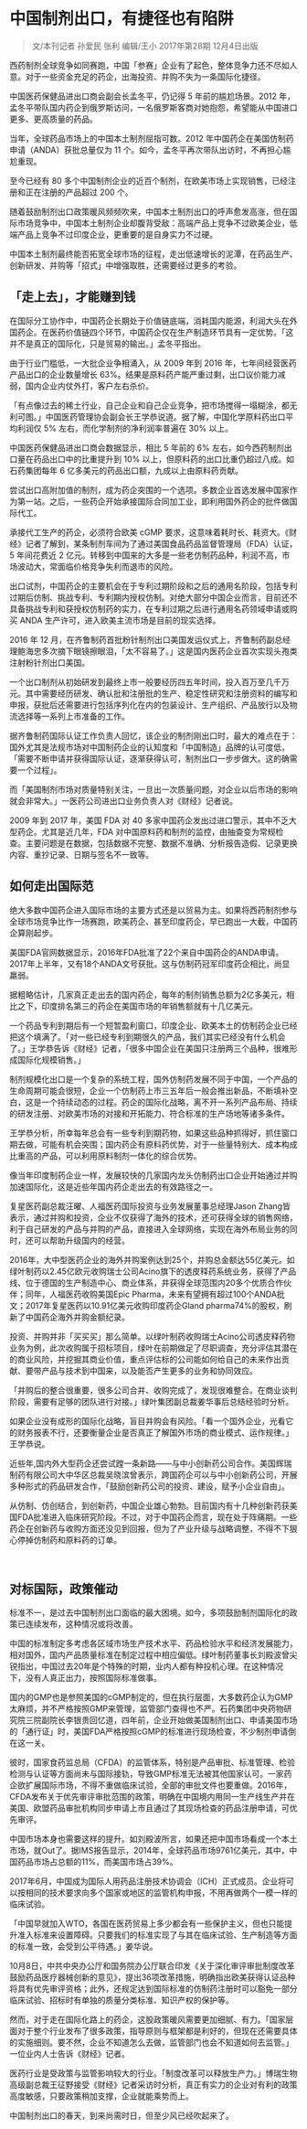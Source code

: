 # 中国制剂出口，有捷径也有陷阱
> 文/本刊记者 孙爱民 张利 编辑/王小
2017年第28期 12月4日出版

西药制剂全球竞争如同赛跑，中国「参赛」企业有了起色，整体竞争力还不尽如人意。对于一些资金充足的药企，出海投资、并购不失为一条国际化捷径。

中国医药保健品进出口商会副会长孟冬平，仍记得 5 年前的尴尬场景。2012 年，孟冬平带队国内药企到俄罗斯访问，一名俄罗斯客商对她抱怨，希望能从中国进口更多、更高质量的药品。

当年，全球药品市场上的中国本土制剂屈指可数。2012 年中国药企在美国仿制药申请（ANDA）获批总量仅为 11 个。如今，孟冬平再次带队出访时，不再担心尴尬重现。

至今已经有 80 多个中国制剂企业的近百个制剂，在欧美市场上实现销售，已经注册和正在注册的产品超过 200 个。

随着鼓励制剂出口政策暖风频频吹来，中国本土制剂出口的呼声愈发高涨，但在国际市场竞争中，中国本土制剂企业却腹背受敌：高端产品上竞争不过欧美企业，低端产品上竞争不过印度企业，更重要的是自身实力不过硬。

中国本土制剂最终能否拓宽全球市场的征程，走出低速增长的泥潭，在药品生产、创新研发、并购等「招式」中增强取胜，还需要经过更多的考验。

## 「走上去」，才能赚到钱

在国际分工协作中，中国药企长期处于价值链底端，消耗国内能源，利润大头在外国药企。在医药价值链四个环节，中国药企仅在生产制造环节具有一定优势。「这并不是真正的国际化，只是贸易的输出。」孟冬平指出。

由于行业门槛低，一大批企业争相涌入，从 2009 年到 2016 年，七年间经营医药产品出口的企业数量增长 63%。结果是原料药产能严重过剩，出口议价能力减弱，国内企业内仗外打，客户左右杀价。

「有点像过去的稀土行业，自己企业和自己企业竞争，把市场搅得一塌糊涂，都无利可图。」中国医药管理协会副会长王学恭说道。据了解，中国化学原料药出口平均利润仅 5% 左右，而化学制剂的净利润率普遍在 30% 以上。

中国医药保健品进出口商会数据显示，相比 5 年前的 6% 左右，如今西药制剂出口量在药品出口中的比重提升到 10% 以上，但原料药的出口比重仍超过八成。如石药集团每年 6 亿多美元的药品出口额，九成以上由原料药贡献。

尝试出口高附加值的制剂，成为药企突围的一个选项。多数企业首选发展中国家作为第一站。之后，一些药企开始承接国际合同加工业，即利用国外药企的批件做国际代工。

承接代工生产的药企，必须符合欧美 cGMP 要求，这意味着耗时长、耗资大。《财经》记者了解到，某条制剂车间为了通过美国食品药品监督管理局（FDA）认证，5 年间花费近 2 亿元。转移到中国来的大多是一些老仿制药品种，利润不高，市场波动大，常面临价格竞争失利而退市的风险。

出口试剂，中国药企的主要机会在于专利过期阶段和之后的通用名阶段，包括专利过期后仿制、挑战专利、专利期内授权仿制。对绝大部分中国企业而言，目前还不具备挑战专利和获授权仿制药的实力，在专利过期之后进行通用名药领域申请或购买 ANDA 生产许可，进入欧美主流市场是目前的现实选择。

2016 年 12 月，在齐鲁制药首批粉针制剂出口美国发运仪式上，齐鲁制药副总经理鲍海忠多次摘下眼镜擦眼泪，「太不容易了。」这是国内医药企业首次实现头孢类注射粉针剂出口美国。

一个出口制剂从初始研发到最终上市一般要经历四五年时间，投入百万至几千万元。其中需要经历研发、确认批和注册批的生产、稳定性研究和注册资料的编写和申报，获批后还需要进行包括序列化在内的包装设计、生产组织、产品放行以及物流选择等一系列上市准备的工作。

据齐鲁制药国际认证工作负责人回忆，该企业的制剂刚出口时，最大的难点在于：国外尤其是法规市场对中国制药企业的认知度和「中国制造」品牌的认可度低，「需要不断申请并获得国际认证，逐渐获得认可，制剂出口一步步做大。这的确需要一个过程」。

而「美国制剂市场对质量特别关注，一旦出一次质量问题，对企业以后市场的影响就会非常大。」一医药公司进出口业务负责人对《财经》记者说。

2009 年到 2017 年，美国 FDA 对 40 多家中国药企发出过进口警示，其中不乏大型药企。尤其是近几年，FDA 对中国原料药和制剂的监控，由抽查变为常规检查。主要问题是在数据，包括数据不完整、数据不准确、分析报告造假、记录更换内容、重抄记录、日期与签名不一致等。

## 如何走出国际范

绝大多数中国药企进入国际市场的主要方式还是以贸易为主。如果将西药制剂参与全球市场竞争比作一场赛跑，欧美药企、甚至印度药企，早已跑出一大截，中国药企算刚起步。




美国FDA官网数据显示，2016年FDA批准了22个来自中国药企的ANDA申请。2017年上半年，又有18个ANDA文号获批。这与仿制药冠军印度药企相比，尚显羸弱。

据粗略估计，几家真正走出去的国内药企，每年的制剂销售总额为2亿多美元，相比之下，印度排名第三的药企在美国市场的年销售额就有十几亿美元。

一个药品专利到期后有一个短暂盈利窗口，印度企业、欧美本土的仿制药企业已经把这个填满了。「对一些已经专利到期很久的产品，我们其实已经没有什么机会了。」王学恭告诉《财经》记者，「很多中国企业在美国只注册两三个品种，很难形成国际化规模销售。」

制剂规模化出口是一个复杂的系统工程，国外仿制药发展不同于中国，一个产品的生命周期可能会很短，企业一个仿制药上市三五年后一般会推出新品，不断填补空白，这是一个持续动态的过程。药企的国际化战略，离不开一系列产品布局、持续的研发注册、对欧美市场的对接和开拓能力、符合标准的生产场地等诸多条件。

王学恭分析，所幸每年总会有一些专利到期药物，如果这些品种抓得好，抓住窗口期去做，可能有机会突围；国内药企有原料药优势，对于一些量特别大、成本构成比重高的产品，可以利用原料制剂一体化的综合优势。

像当年印度制药企业一样，发展较快的几家国内龙头仿制药出口企业开始通过并购加速国际化，这是近些年国内药企走出去的有效路径之一。

复星医药副总裁汪曜、人福医药国际投资与业务发展董事总经理Jason Zhang皆表示，通过并购和投资，企业不仅获得了海外的技术，还可获得全球的销售网络，利于自己研发的产品与并购的产品，直接进入全球网络，实现在海外布局业务的同时，还可以帮助升级国内的经营。

2016年，大中型医药企业的海外并购案例达到25个，并购总金额达55亿美元。如绿叶制药以2.45亿欧元收购瑞士公司Acino旗下的透皮释药系统业务，获得了产品线、位于德国的生产制造中心、商业体系，并获得全球范围内20多个优质合作伙伴；同年，人福医药收购美国Epic Pharma，未来有望拥有超过100个ANDA批文；2017年复星医药以10.91亿美元收购印度药企Gland pharma74%的股权，刷新了中国药企海外并购金额纪录。

投资、并购并非「买买买」那么简单。以绿叶制药收购瑞士Acino公司透皮释药物业务为例，此次收购属于招标项目，绿叶在前期做足了尽职调查，充分评估其潜在的商业风险，并挖掘其商业价值，重点评估标的公司能如何给自己的未来作出贡献、要带产品与技术到中国来，以及能否产生更多的业务和协同效应。

「并购后的整合很重要，很多公司合并、收购完成了，发现很难整合。在商业谈判阶段，需要有足够的团队进行对接。」绿叶集团副总裁姜华事后总结经验时分析。

如果企业没有成形的国际化战略，盲目并购会有风险。「看一个国外企业，光看它的财务报表不行，还要衡量企业是否真正了解国外市场的商业模式、运作规律。」王学恭说。

近些年,国内外大型药企还尝试蹚一条新路——与中小创新药公司合作。美国辉瑞制药有限公司大中华区总裁吴晓滨曾表示，跨国药企可以与中小创新药公司，开展多种形式的药品研发合作，「鼓励创新药公司的投资、建设，赋予小企业自由」。

从仿制、仿创结合，到创新药，中国企业雄心勃勃。目前国内有十几种创新药获美国FDA批准进入临床研究阶段。不过，对于中国药企而言，现在处于阵痛期。一些药企在创新药与收购方面还没见到回报，但为了产业升级与战略调整，不得不下狠心停掉仿制药和原料药的订单。

 

## 对标国际，政策催动

标准不一，是过去中国制剂出口面临的最大困境。如今，多项鼓励制剂国际化的政策已连续发布，这种情况或将改善。

中国的标准制定多考虑各区域市场生产技术水平、药品检验水平和经济发展能力，相对国外，国内产品质量标准在制定过程中相应偏低。绿叶制药董事长刘殿波曾尖锐指出，中国过去20年是个特殊的时期，业内人都有种投机心理。在这种情况下，没有人真正出力，按照国际标准做事。

国内的GMP也是参照美国的cGMP制定的，但在执行层面，大多数药企认为GMP太麻烦，并不严格按照GMP来管理，监管部门查得也不严。石药集团中央药物研究院三院副院长李银贵回忆道，四年前，企业开始做美国制剂出口、申请美国市场的「通行证」时，美国FDA严格按照cGMP的标准进行现场检查，不少制剂申请倒在这一关。

彼时，国家食药监总局（CFDA）的监管体系，特别是产品审批、标准管理、检验检测与认证等方面尚未与国际接轨，导致GMP标准无法被其他国家认可。一家药企欲扩展国际市场，不得不重做临床试验，全部的审批文件也要重做。2016年，CFDA发布关于优先审评审批范围的政策，明确在中国境内用同一生产线生产并在美国、欧盟药品审批机构同步申请上市且通过了其现场检查的药品注册申请，可优先审评。

中国市场本身也需要这样的提升。如刘殿波所言，如果还把中国市场看成一个本土市场，就Out了。据IMS报告显示，2014年，全球药品市场9761亿美元，其中，中国药品市场占总额的11%，而美国市场占39%。

2017年6月，中国成为国际人用药品注册技术协调会（ICH）正式成员。企业将可以按相同的技术要求向多个国家或地区的监管机构申报，不用再做两个一模一样的临床试验。

「中国早就加入WTO，各国在医药贸易上多少都会有一些保护主义，但也只能提升准入标准来设置障碍。只要我们的标准实现了与其在临床试验、生产制造等方面的标准一致，会受到公平待遇。」姜华说。

10月8日，中共中央办公厅和国务院办公厅联合印发《关于深化审评审批制度改革鼓励药品医疗器械创新的意见》，提出36项改革措施，明确指出欧美获得认证品种将具有优先审评资格；此外，还规定达到国际标准的仿制药注册时可以豁免一部分临床试验、招标时有单独的质量分类标准、知识产权的保护等。

然而，对于走在国际化路上的药企，这股政策暖风需要更加细腻、有力。「国家层面对于整个行业发布了很多政策，指导原则与框架都是利好的，但现在还需要具体的实施细则。要不然，企业不知道怎么去做，监管部门也会不知道如何去监管。」一位业内人士告诉《财经》记者。

医药行业是受政策与监管影响较大的行业。「制度改革可以释放生产力。」博瑞生物高级副总裁王征野接受《财经》记者采访时分析，真正有实力的企业对有利的政策高度敏感，只要政策稍加支撑，企业就能乘势而上。

中国制剂出口的春天，到来尚需时日，但至少风已经吹起来了。
